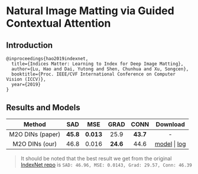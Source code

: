 # Natural Image Matting via Guided Contextual Attention

## Introduction

```
@inproceedings{hao2019indexnet,
  title={Indices Matter: Learning to Index for Deep Image Matting},
  author={Lu, Hao and Dai, Yutong and Shen, Chunhua and Xu, Songcen},
  booktitle={Proc. IEEE/CVF International Conference on Computer Vision (ICCV)},
  year={2019}
}
```

## Results and Models

|   Method   |  SAD  |  MSE   | GRAD  | CONN  | Download |
|:----------:|:-----:|:------:|:-----:|:-----:|:--------:|
|  M2O DINs (paper) | **45.8**  | **0.013**  | 25.9  | **43.7**  | - |
|  M2O DINs (our)   | 46.8  | 0.016  | **24.6**  | 44.6  | [model](TODO) \| [log](TODO) |

> It should be noted that the best result we get from the original [IndexNet repo](https://github.com/poppinace/indexnet_matting) is `SAD: 46.96, MSE: 0.0143, Grad: 29.57, Conn: 46.39`
